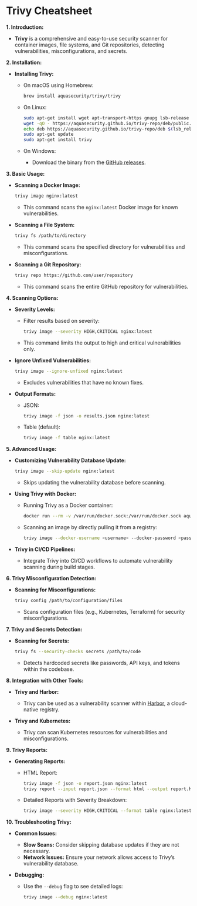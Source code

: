 # Trivy Cheatsheet


**1. Introduction:**

- **Trivy** is a comprehensive and easy-to-use security scanner for container images, file systems, and Git repositories, detecting vulnerabilities, misconfigurations, and secrets.

**2. Installation:**

- **Installing Trivy:**
  - On macOS using Homebrew:

    ```bash
    brew install aquasecurity/trivy/trivy
    ```

  - On Linux:

    ```bash
    sudo apt-get install wget apt-transport-https gnupg lsb-release
    wget -qO - https://aquasecurity.github.io/trivy-repo/deb/public.key | sudo apt-key add -
    echo deb https://aquasecurity.github.io/trivy-repo/deb $(lsb_release -sc) main | sudo tee -a /etc/apt/sources.list.d/trivy.list
    sudo apt-get update
    sudo apt-get install trivy
    ```

  - On Windows:
    - Download the binary from the [GitHub releases](https://github.com/aquasecurity/trivy/releases).

**3. Basic Usage:**

- **Scanning a Docker Image:**

  ```bash
  trivy image nginx:latest
  ```

  - This command scans the `nginx:latest` Docker image for known vulnerabilities.

- **Scanning a File System:**

  ```bash
  trivy fs /path/to/directory
  ```

  - This command scans the specified directory for vulnerabilities and misconfigurations.

- **Scanning a Git Repository:**

  ```bash
  trivy repo https://github.com/user/repository
  ```

  - This command scans the entire GitHub repository for vulnerabilities.

**4. Scanning Options:**

- **Severity Levels:**
  - Filter results based on severity:

    ```bash
    trivy image --severity HIGH,CRITICAL nginx:latest
    ```

  - This command limits the output to high and critical vulnerabilities only.

- **Ignore Unfixed Vulnerabilities:**

  ```bash
  trivy image --ignore-unfixed nginx:latest
  ```

  - Excludes vulnerabilities that have no known fixes.

- **Output Formats:**
  - JSON:

    ```bash
    trivy image -f json -o results.json nginx:latest
    ```

  - Table (default):

    ```bash
    trivy image -f table nginx:latest
    ```

**5. Advanced Usage:**

- **Customizing Vulnerability Database Update:**

  ```bash
  trivy image --skip-update nginx:latest
  ```

  - Skips updating the vulnerability database before scanning.

- **Using Trivy with Docker:**
  - Running Trivy as a Docker container:

    ```bash
    docker run --rm -v /var/run/docker.sock:/var/run/docker.sock aquasec/trivy image nginx:latest
    ```

  - Scanning an image by directly pulling it from a registry:

    ```bash
    trivy image --docker-username <username> --docker-password <password> myregistry.com/myimage:tag
    ```

- **Trivy in CI/CD Pipelines:**
  - Integrate Trivy into CI/CD workflows to automate vulnerability scanning during build stages.

**6. Trivy Misconfiguration Detection:**

- **Scanning for Misconfigurations:**

  ```bash
  trivy config /path/to/configuration/files
  ```

  - Scans configuration files (e.g., Kubernetes, Terraform) for security misconfigurations.

**7. Trivy and Secrets Detection:**

- **Scanning for Secrets:**

  ```bash
  trivy fs --security-checks secrets /path/to/code
  ```

  - Detects hardcoded secrets like passwords, API keys, and tokens within the codebase.

**8. Integration with Other Tools:**

- **Trivy and Harbor:**
  - Trivy can be used as a vulnerability scanner within [Harbor](https://goharbor.io/), a cloud-native registry.

- **Trivy and Kubernetes:**
  - Trivy can scan Kubernetes resources for vulnerabilities and misconfigurations.

**9. Trivy Reports:**

- **Generating Reports:**
  - HTML Report:

    ```bash
    trivy image -f json -o report.json nginx:latest
    trivy report --input report.json --format html --output report.html
    ```

  - Detailed Reports with Severity Breakdown:

    ```bash
    trivy image --severity HIGH,CRITICAL --format table nginx:latest
    ```

**10. Troubleshooting Trivy:**

- **Common Issues:**
  - **Slow Scans:** Consider skipping database updates if they are not necessary.
  - **Network Issues:** Ensure your network allows access to Trivy’s vulnerability database.

- **Debugging:**
  - Use the `--debug` flag to see detailed logs:

    ```bash
    trivy image --debug nginx:latest
    ```

